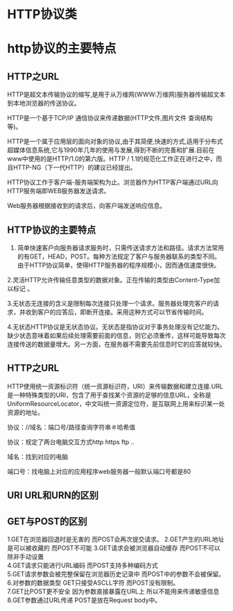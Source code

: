 # HTTP协议类

# http协议的主要特点

## HTTP之URL

HTTP是超文本传输协议的缩写,是用于从万维网(WWW:万维网)服务器传输超文本到本地浏览器的传送协议。

HTTP是一个基于TCP/IP 通信协议来传递数据(HTTP文件,图片文件 查询结构等)。

HTTP是一个属于应用层的面向对象的协议,由于其简便,快速的方式,适用于分布式超媒体信息系统,它与1990年几年的使用与发展,得到不断的完善和扩展.目前在www中使用的是HTTP/1.0的第六版。HTTP / 1.1的规范化工作正在进行之中，而且HTTP-NG（下一代HTTP）的建议已经提出。

HTTP协议工作于客户端-服务端架构为止。浏览器作为HTTP客户端通过URL向HTTP服务端即WEB服务器发送请求。

Web服务器根据接收到的请求后，向客户端发送响应信息。

## HTTP协议的主要特点

1. 简单快速客户向服务器请求服务时，只需传送请求方法和路径。请求方法常用的有GET，HEAD，POST。每种方法规定了客户与服务器联系的类型不同。由于HTTP协议简单，使得HTTP服务器的程序规模小，因而通信速度很快。

  2.灵活HTTP允许传输任意类型的数据对象。正在传输的类型由Content-Type加以标记 。

  3.无状态无连接的含义是限制每次连接只处理一个请求。服务器处理完客户的请求，并收到客户的应答后，即断开连接。采用这种方式可以节省传输时间。

  4.无状态HTTP协议是无状态协议。无状态是指协议对于事务处理没有记忆能力。缺少状态意味着如果后续处理需要前面的信息，则它必须重传，这样可能导致每次连接传送的数据量增大。另一方面，在服务器不需要先前信息时它的应答就较快。

## HTTP之URL

HTTP使用统一资源标识符（统一资源标识符，URI）来传输数据和建立连接.URL是一种特殊类型的URI，包含了用于查找某个资源的足够的信息URL，全称是UniformResourceLocator，中文叫统一资源定位符，是互联网上用来标识某一处资源的地址。

协议：//域名：端口号/路径查询字符串＃哈希值

协议：规定了两台电脑交互方式http https ftp ..

域名：找到对应的电脑

端口号：找电脑上对应的应用程序web服务器一般默认端口号都是80

## URI URL和URN的区别
## GET与POST的区别
1.GET在浏览器回退时是无害的 而POST会再次提交请求。
2.GET产生的URL地址是可以被收藏的  而POST不可能
3.GET请求会被浏览器自动缓存  而POST不可以  除非手动设置  
4.GET请求只能进行URL编码 而POST支持多种编码方式  
5.GET请求参数会被完整保留在浏览器历史记录中  而POST中的参数不会被保留。  
6.对参数的数据类型   GET只接受ASCLL字符  而POST没有限制。  
7.GET比POST更不安全  因为参数直接暴露在URL上  所以不能用来传递敏感信息  
8.GET参数通过URL传递  POST是放在Request body中。



